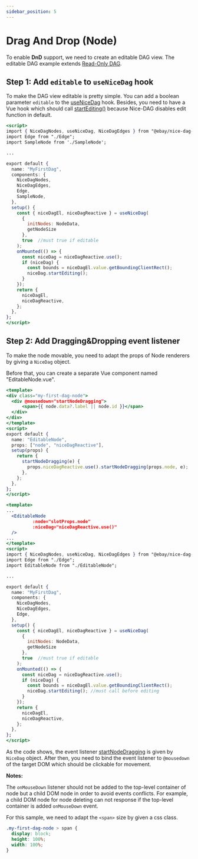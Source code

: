 ```yaml
---
sidebar_position: 5
---
```


# Drag And Drop (Node)

To enable **DnD** support, we need to create an editable DAG view. The editable DAG example extends [Read-Only DAG](./read-only-dag).

## Step 1: Add `editable` to `useNiceDag` hook

To make the DAG view editable is pretty simple. You can add a boolean parameter `editable` to the [useNiceDag](../api-ref/useNiceDag.md) hook. Besides, you need to have a Vue hook which should call [startEditing()](../api-ref/nice-dag.md#startediting) because Nice-DAG disables edit function in default.

```jsx
<script>
import { NiceDagNodes, useNiceDag, NiceDagEdges } from "@ebay/nice-dag-vue3";
import Edge from "./Edge";
import SampleNode from './SampleNode';

...

export default {
  name: "MyFirstDag",
  components: {
    NiceDagNodes,
    NiceDagEdges,
    Edge,
    SampleNode,
  },
  setup() {
    const { niceDagEl, niceDagReactive } = useNiceDag(
      {
        initNodes: NodeData,
        getNodeSize
      },
      true  //must true if editable
    );
    onMounted(() => {
      const niceDag = niceDagReactive.use();
      if (niceDag) {
        const bounds = niceDagEl.value.getBoundingClientRect();
        niceDag.startEditing();
      }
    });
    return {
      niceDagEl,
      niceDagReactive,
    };
  },
};
</script>
```

## Step 2: Add Dragging&Dropping event listener

To make the node movable, you need to adapt the props of Node renderers by giving a `NiceDag` object.

Before that, you can create a separate Vue component named "EditableNode.vue".

```jsx
<template>
<div class="my-first-dag-node">
  <div @mousedown="startNodeDragging">
      <span>{{ node.data?.label || node.id }}</span>
  </div>
</div>
</template>
<script>
export default {
  name: "EditableNode",
  props: ["node", "niceDagReactive"],
  setup(props) {
    return {
      startNodeDragging(e) {
        props.niceDagReactive.use().startNodeDragging(props.node, e);
      },
    };
  },
};
</script>
```

```jsx
<template>
...
  <EditableNode
          :node="slotProps.node"
          :niceDag="niceDagReactive.use()"
  />
...
</template>
<script>
import { NiceDagNodes, useNiceDag, NiceDagEdges } from "@ebay/nice-dag-vue3";
import Edge from "./Edge";
import EditableNode from "./EditableNode";

...

export default {
  name: "MyFirstDag",
  components: {
    NiceDagNodes,
    NiceDagEdges,
    Edge,
  },
  setup() {
    const { niceDagEl, niceDagReactive } = useNiceDag(
      {
        initNodes: NodeData,
        getNodeSize
      },
      true  //must true if editable
    );
    onMounted(() => {
      const niceDag = niceDagReactive.use();
      if (niceDag) {
        const bounds = niceDagEl.value.getBoundingClientRect();
        niceDag.startEditing(); //must call before editing
      }
    });
    return {
      niceDagEl,
      niceDagReactive,
    };
  },
};
</script>
```

As the code shows, the event listener [startNodeDragging](../api-ref/nice-dag.md#startnodedragging) is given by `NiceDag` object. After then, you need to bind the event listener to `@mousedown` of the target DOM which should be clickable for movement.

**Notes:**

The `onMouseDown` listener should not be added to the top-level container of node but a child DOM node in order to avoid events conflicts. For example, a child DOM node for node deleting can not response if the top-level container is added `onMouseDown` event.

For this sample, we need to adapt the `<span>` size by given a css class.

```css
.my-first-dag-node > span {
  display: block;
  height: 100%;
  width: 100%;
}
```
